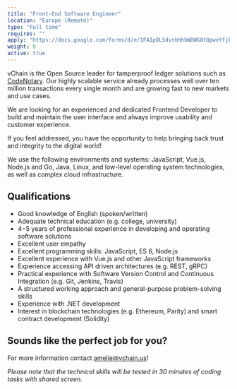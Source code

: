 ```yaml
---
title: "Front-End Software Engineer"
location: "Europe (Remote)" 
type: "Full time" 
requires: "" 
apply: "https://docs.google.com/forms/d/e/1FAIpQLSdvsbHhbWDWG8tQpweYfjkOMM_GAKb38iUQHXEST78ogOHcUA/viewform?usp=sf_link"
weight: 9
active: true
---
```


vChain is the Open Source leader for tamperproof ledger solutions such as [CodeNotary](http://www.codenotary.io/). Our highly scalable service already processes well over ten million transactions every single month and are growing fast to new markets and use cases.

We are looking for an experienced and dedicated Frontend Developer to build and maintain the user interface and always improve usability and customer experience.

 If you feel addressed, you have the opportunity to help bringing back trust and integrity to the digital world!

We use the following environments and systems: JavaScript, Vue.js, Node.js and Go, Java, Linux, and low-level operating system technologies, as well as complex cloud infrastructure.

## Qualifications

- Good knowledge of English (spoken/written)
- Adequate technical education (e.g. college, university)
- 4−5 years of professional experience in developing and operating software solutions
- Excellent user empathy
- Excellent programming skills: JavaScript, ES 6, Node.js
- Excellent experience with Vue.js and other JavaScript frameworks
- Experience accessing API driven architectures (e.g. REST, gRPC)
- Practical experience with Software Version Control and Continuous Integration (e.g. Git, Jenkins, Travis)
- A structured working approach and general-purpose problem-solving skills
- Experience with .NET development
- Interest in blockchain technologies (e.g. Ethereum, Parity) and smart contract development (Solidity)


## Sounds like the perfect job for you?

For more information contact [amelie@vchain.us](amelie@vchain.us)!

*Please note that the technical skills will be tested in 30 minutes of coding tasks with shared screen.*